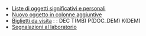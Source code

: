 - [Liste di oggetti significativi e personali](Sorgenti/DOC/TA/B£AMO/A£DEMO_01)
- [Nuovo oggetto in colonne aggiuntive](Sorgenti/DOC/TA/B£AMO/A£DEMO_51)
- [Biglietti da visita](Sorgenti/DOC/TA/B£AMO/A£DEMO_55)
 :  : DEC T(MB) P(DOC_DEM) K(DEM)
- [Segnalazioni al laboratorio](Sorgenti/DOC/TA/B£AMO/A£DEMO_52)
